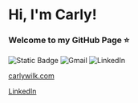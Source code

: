 # Hi, I'm Carly!

### Welcome to my GitHub Page ⭐️

![Static Badge](https://img.shields.io/badge/Portfolio-pink?style=for-the-badge&link=https%3A%2F%2Fcarlywilk.com%2F)
![Gmail](https://img.shields.io/badge/Gmail-D14836?style=for-the-badge&logo=gmail&logoColor=white)
![LinkedIn](https://img.shields.io/badge/linkedin-%230077B5.svg?style=for-the-badge&logo=linkedin&logoColor=white)

[carlywilk.com](https://carlywilk.com/)

[LinkedIn](https://www.linkedin.com/in/carly-wilk)
<!---
carlywilk/carlywilk is a ✨ special ✨ repository because its `README.md` (this file) appears on your GitHub profile.
You can click the Preview link to take a look at your changes.
--->
